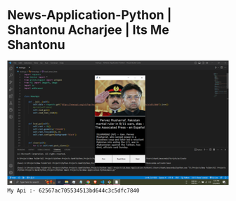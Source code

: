 # News-Application-Python | Shantonu Acharjee | Its Me Shantonu
<img src="News-Application-Python.png" alt="News-Application-Python" title="News-Application-Python"/> <br>
`My Api :- 62567ac705534513bd644c3c5dfc7840`